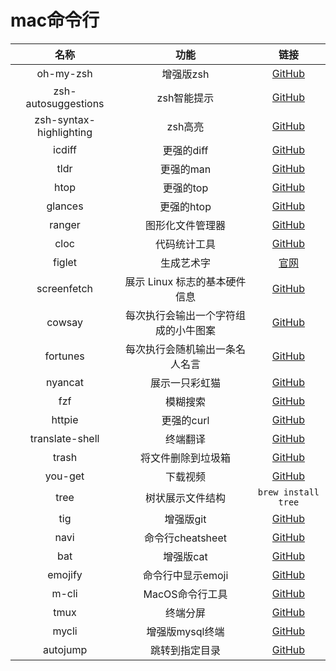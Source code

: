 # mac命令行

| 名称 | 功能 | 链接 |
| :-: | :-: | :-: |
| oh-my-zsh | 增强版zsh | [GitHub](https://github.com/robbyrussell/oh-my-zsh) |
| zsh-autosuggestions | zsh智能提示 | [GitHub](https://github.com/zsh-users/zsh-autosuggestions) |
| zsh-syntax-highlighting | zsh高亮 | [GitHub](https://github.com/zsh-users/zsh-syntax-highlighting) |
| icdiff | 更强的diff | [GitHub](https://github.com/jeffkaufman/icdiff) |
| tldr | 更强的man | [GitHub](https://github.com/tldr-pages/tldr) |
| htop | 更强的top | [GitHub](https://github.com/hishamhm/htop) |
| glances | 更强的htop | [GitHub](https://github.com/nicolargo/glances) |
| ranger | 图形化文件管理器 | [GitHub](https://github.com/ranger/ranger) |
| cloc | 代码统计工具 | [GitHub](https://github.com/AlDanial/cloc) |
| figlet | 生成艺术字 | [官网](http://www.figlet.org/) |
| screenfetch | 展示 Linux 标志的基本硬件信息 | [GitHub](https://github.com/KittyKatt/screenFetch) |
| cowsay | 每次执行会输出一个字符组成的小牛图案 | [GitHub](https://github.com/piuccio/cowsay) |
| fortunes | 每次执行会随机输出一条名人名言 | [GitHub](https://github.com/piuccio/cowsay) |
| nyancat | 展示一只彩虹猫 | [GitHub](https://github.com/klange/nyancat) |
| fzf | 模糊搜索 | [GitHub](https://github.com/junegunn/fzf) |
| httpie | 更强的curl | [GitHub](https://github.com/jakubroztocil/httpie/) |
| translate-shell | 终端翻译 | [GitHub](https://github.com/soimort/translate-shell) |
| trash | 将文件删除到垃圾箱 | [GitHub](https://github.com/sindresorhus/trash) |
| you-get | 下载视频 | [GitHub](https://github.com/soimort/you-get) |
| tree | 树状展示文件结构 | `brew install tree` |
| tig | 增强版git | [GitHub](https://github.com/jonas/tig) |
| navi | 命令行cheatsheet | [GitHub](https://github.com/denisidoro/navi) |
| bat | 增强版cat | [GitHub](https://github.com/sharkdp/bat) |
| emojify | 命令行中显示emoji | [GitHub](https://github.com/mrowa44/emojify) |
| m-cli | MacOS命令行工具 | [GitHub](https://github.com/rgcr/m-cli) |
| tmux | 终端分屏 | [GitHub](https://github.com/tmux/tmux) |
| mycli | 增强版mysql终端 | [GitHub](https://github.com/dbcli/mycli) |
| autojump | 跳转到指定目录 | [GitHub](https://github.com/wting/autojump) |
